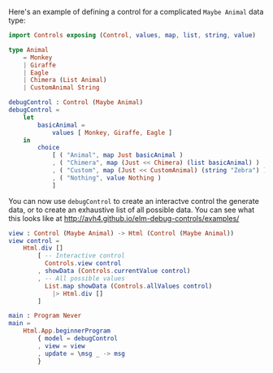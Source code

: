 
Here's an example of defining a control for a complicated `Maybe Animal` data type:

```elm
import Controls exposing (Control, values, map, list, string, value)

type Animal
    = Monkey
    | Giraffe
    | Eagle
    | Chimera (List Animal)
    | CustomAnimal String

debugControl : Control (Maybe Animal)
debugControl =
    let
        basicAnimal =
            values [ Monkey, Giraffe, Eagle ]
    in
        choice
            [ ( "Animal", map Just basicAnimal )
            , ( "Chimera", map (Just << Chimera) (list basicAnimal) )
            , ( "Custom", map (Just << CustomAnimal) (string "Zebra") )
            , ( "Nothing", value Nothing )
            ]
```

You can now use `debugControl` to create an interactve control the generate data, or to create an exhaustive list of all possible data.  You can see what this looks like at http://avh4.github.io/elm-debug-controls/examples/

```elm
view : Control (Maybe Animal) -> Html (Control (Maybe Animal))
view control =
    Html.div []
        [ -- Interactive control
          Controls.view control
        , showData (Controls.currentValue control)
        , -- All possible values
          List.map showData (Controls.allValues control)
            |> Html.div []
        ]

main : Program Never
main =
    Html.App.beginnerProgram
        { model = debugControl
        , view = view
        , update = \msg _ -> msg
        }
```
